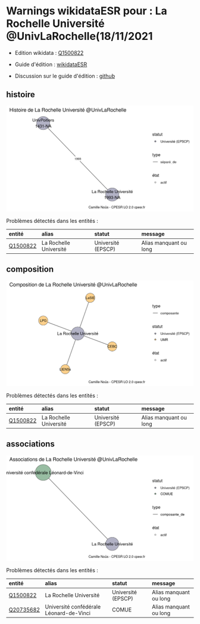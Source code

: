 Warnings wikidataESR pour : La Rochelle Université @UnivLaRochelle(18/11/2021
================

- Edition wikidata : [Q1500822](https://www.wikidata.org/wiki/Q1500822)
- Guide d'édition : [wikidataESR](https://github.com/cpesr/wikidataESR/)

- Discussion sur le guide d'édition : [github](https://github.com/cpesr/wikidataESR/issues)



## histoire 

![Graphique non généré](Q1500822-histoire.png) 

Problèmes détectés dans les entités :

|entité                                             |alias                  |statut             |message                |
|:--------------------------------------------------|:----------------------|:------------------|:----------------------|
|[Q1500822](https://www.wikidata.org/wiki/Q1500822) |La Rochelle Université |Université (EPSCP) |Alias manquant ou long |

 



## composition 

![Graphique non généré](Q1500822-composition.png) 

Problèmes détectés dans les entités :

|entité                                             |alias                  |statut             |message                |
|:--------------------------------------------------|:----------------------|:------------------|:----------------------|
|[Q1500822](https://www.wikidata.org/wiki/Q1500822) |La Rochelle Université |Université (EPSCP) |Alias manquant ou long |

 



## associations 

![Graphique non généré](Q1500822-associations.png) 

Problèmes détectés dans les entités :

|entité                                               |alias                                   |statut             |message                |
|:----------------------------------------------------|:---------------------------------------|:------------------|:----------------------|
|[Q1500822](https://www.wikidata.org/wiki/Q1500822)   |La Rochelle Université                  |Université (EPSCP) |Alias manquant ou long |
|[Q20735682](https://www.wikidata.org/wiki/Q20735682) |Université confédérale Léonard-de-Vinci |COMUE              |Alias manquant ou long |

 

